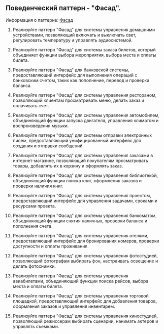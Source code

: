 ## Поведенческий паттерн - "Фасад".

Информация о паттерне: [Фасад](https://refactoring.guru/ru/design-patterns/facade)

1. Реализуйте паттерн "Фасад" для системы управления домашними устройствами, позволяющий включать и выключать свет, регулировать температуру и управлять аудиосистемой.

2. Реализуйте паттерн "Фасад" для системы заказа билетов, который объединяет функции выбора мероприятия, выбора места и оплаты билета.

3. Реализуйте паттерн "Фасад" для банковской системы, предоставляющий интерфейс для выполнения операций с банковским счетом, таких как пополнение, перевод и проверка баланса.

4. Реализуйте паттерн "Фасад" для системы управления рестораном, позволяющий клиентам просматривать меню, делать заказ и оплачивать счет.

5. Реализуйте паттерн "Фасад" для системы управления автомобилем, объединяющий функции запуска двигателя, управления климатом и воспроизведения музыки.

6. Реализуйте паттерн "Фасад" для системы отправки электронных писем, предоставляющий унифицированный интерфейс для создания и отправки сообщений.

7. Реализуйте паттерн "Фасад" для системы управления заказами в интернет-магазине, позволяющий покупателям просматривать товары, добавлять их в корзину и оформлять заказ.

8. Реализуйте паттерн "Фасад" для системы управления библиотекой, объединяющий функции поиска книг, оформления заказов и проверки наличия книг.

9. Реализуйте паттерн "Фасад" для системы управления проектом, предоставляющий интерфейс для управления задачами, сроками и ресурсами проекта.

10. Реализуйте паттерн "Фасад" для системы управления банкоматом, объединяющий функции снятия наличных, проверки баланса и пополнения счета.

11. Реализуйте паттерн "Фасад" для системы управления отелями, предоставляющий интерфейс для бронирования номеров, проверки доступности и оплаты проживания.

12. Реализуйте паттерн "Фасад" для системы управления фотостудией, позволяющий фотографам выбирать фон, настраивать освещение и делать фотоснимки.

13. Реализуйте паттерн "Фасад" для системы управления авиабилетами, объединяющий функции поиска рейсов, выбора места и оплаты билета.

14. Реализуйте паттерн "Фасад" для системы управления торговой площадкой, предоставляющий интерфейс для добавления товаров, оформления заказов и управления инвентарем.

15. Реализуйте паттерн "Фасад" для системы управления киностудией, позволяющий режиссерам выбирать сценарии, нанимать актеров и управлять съемками.